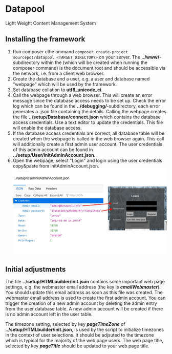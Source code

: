 # Datapool
 Light Weight Content Management System
## Installing the framework
1. Run composer cthe ommand ``composer create-project sourcepot/datapool <TARGET DIRECTORY>`` on your server. The **../www/**-subdirectory within the <TARGET DIRECTORY> (which will be created when running the composer command) is the document root and should be accessible via the network, i.e. from a client web browser.
2. Create the database and a user, e.g. a user and database named "webpage" which will be used by the framework.
3. Set database collation to **utf8_unicode_ci**.
4. Call the webpage through a web browser. This will create an error message since the database access needs to be set up. Check the error log which can be found in the **../debugging/**-subdirectory, each error generates a .json file containing the details. Calling the webpage creates the file **../setup/Database/connect.json** which contains the database access credentials. Use a text editor to update the credentials. This file will enable the database access.
5. If the database access credentials are correct, all database table will be created when the webpage is called in the web browser again. This call will additionally create a first admin user account. The user credentials of this admin account can be found in **../setup/User/initAdminAccount.json**.
6. Open the webpage, select "Login" and login using the user credentials copy&paste from initAdminAccount.json.
![Using credentials from initAdminAccount.json](https://github.com/SourcePot/datapool/blob/main/docs/initAdminAccount.jpg?raw=true)
## Initial adjustments
The file **../setup/HTMLbuilder/init.json** contains some important web page settings, e.g. the webmaster email address (the key is ***emailWebmaster***). You should update this email address as soon as this file was created. The webmaster email address is used to create the first admin account. You can trigger the creation of a new admin account by deleting the admin entry from the user database table. A new admin account will be created if there is no admin account left in the user table.

The timezone setting, selected by key ***pageTimeZone*** of **../setup/HTMLbuilder/init.json**, is used by the script to initialize timezones in the context of user selections. It should be adjsuted to the timezone which is typical for the majority of the web page users. The web page title, selected by key ***pageTitle*** should be updated to your web page title.

